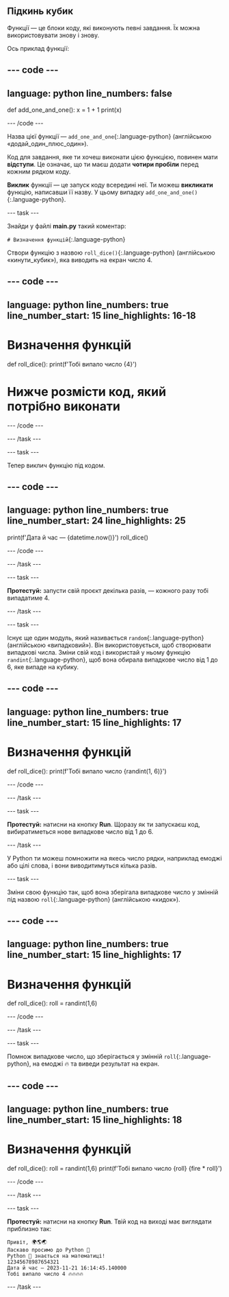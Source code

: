 ## Підкинь кубик

Функції — це блоки коду, які виконують певні завдання. Їх можна використовувати знову і знову.

Ось приклад функції:

--- code ---
---
language: python
line_numbers: false
---
def add_one_and_one(): x = 1 + 1 print(x)

--- /code ---

Назва цієї функції — `add_one_and_one`{:.language-python} (англійською «додай_один_плюс_один»).

Код для завдання, яке ти хочеш виконати цією функцією, повинен мати **відступи**. Це означає, що ти маєш додати **чотири пробіли** перед кожним рядком коду.

**Виклик** функції — це запуск коду всередині неї. Ти можеш **викликати** функцію, написавши її назву. У цьому випадку `add_one_and_one()`{:.language-python}.


--- task ---

Знайди у файлі **main.py** такий коментар:

`# Визначення функцій`{:.language-python}

Створи функцію з назвою `roll_dice()`{:.language-python} (англійською «кинути_кубик»), яка виводить на екран число 4.

--- code ---
---
language: python line_numbers: true line_number_start: 15
line_highlights: 16-18
---
# Визначення функцій
def roll_dice(): print(f'Тобі випало число {4}')

# Нижче розмісти код, який потрібно виконати

--- /code ---

--- /task ---

--- task ---

Тепер виклич функцію під кодом.

--- code ---
---
language: python line_numbers: true line_number_start: 24
line_highlights: 25
---
print(f'Дата й час — {datetime.now()}') roll_dice()

--- /code ---

--- /task ---

--- task ---

**Протестуй:** запусти свій проєкт декілька разів, — кожного разу тобі випадатиме 4.

--- /task ---

--- task ---

Існує ще один модуль, який називається `random`{:.language-python} (англійською «випадковий»). Він використовується, щоб створювати випадкові числа. Зміни свій код і використай у ньому функцію `randint`{:.language-python}, щоб вона обирала випадкове число від 1 до 6, яке випаде на кубику.

--- code ---
---
language: python line_numbers: true line_number_start: 15
line_highlights: 17
---
# Визначення функцій
def roll_dice(): print(f'Тобі випало число {randint(1, 6)}')

--- /code ---

--- /task ---

--- task ---

**Протестуй:** натисни на кнопку **Run**. Щоразу як ти запускаєш код, вибиратиметься нове випадкове число від 1 до 6.

--- /task ---

У Python ти можеш помножити на якесь число рядки, наприклад емоджі або цілі слова, і вони виводитимуться кілька разів.

--- task ---

Зміни свою функцію так, щоб вона зберігала випадкове число у змінній під назвою `roll`{:.language-python} (англійською «кидок»).

--- code ---
---
language: python line_numbers: true line_number_start: 15
line_highlights: 17
---
# Визначення функцій
def roll_dice(): roll = randint(1,6)

--- /code ---

--- /task ---

--- task ---

Помнож випадкове число, що зберігається у змінній `roll`{:.language-python}, на емоджі 🔥 та виведи результат на екран.

--- code ---
---
language: python line_numbers: true line_number_start: 15
line_highlights: 18
---
# Визначення функцій
def roll_dice(): roll = randint(1,6) print(f'Тобі випало число {roll} {fire * roll}')

--- /code ---

--- /task ---

--- task ---

**Протестуй:** натисни на кнопку **Run**. Твій код на виході має виглядати приблизно так:

```
Привіт, 🌍🌎🌏
Ласкаво просимо до Python 🐍
Python 🐍 знається на математиці!
12345678987654321
Дата й час — 2023-11-21 16:14:45.140000
Тобі випало число 4 🔥🔥🔥🔥
```

--- /task ---